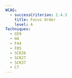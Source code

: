 ```yaml
---
WCAG:
  - successCriterion: 2.4.3
    title: Focus Order
    level: A
Techniques:
  - G59
  - H4
  - F44
  - F85
  - SCR26
  - SCR27
  - SCR37
  - C7
---
```

